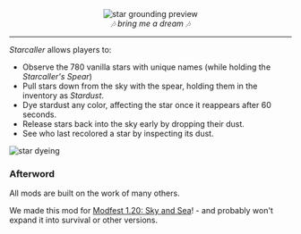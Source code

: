 <!--suppress HtmlDeprecatedTag, XmlDeprecatedElement -->
<center><img alt="star grounding preview" src="https://cdn.modrinth.com/data/z7IRTW7F/images/75fc3e15206a239c1d1f389482eb77ea7e3f7edf.gif"></center>
<center><i>🎶 bring me a dream 🎶</i></center>

<center>
</center>

---

_Starcaller_ allows players to:
 - Observe the 780 vanilla stars with unique names (while holding the _Starcaller's Spear_)
 - Pull stars down from the sky with the spear, holding them in the inventory as _Stardust_.
 - Dye stardust any color, affecting the star once it reappears after 60 seconds.
 - Release stars back into the sky early by dropping their dust.
 - See who last recolored a star by inspecting its dust.

![star dyeing](https://cdn.modrinth.com/data/z7IRTW7F/images/6860bcb970b2dd1ba7aa4afb1f72e05e81a21081.gif)

### Afterword

All mods are built on the work of many others.

We made this mod for [Modfest 1.20: Sky and Sea](https://modfest.net/1.20)! - and probably won't expand it into survival or other versions. 
